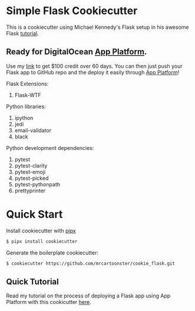 # Simple Flask Cookiecutter

This is a cookiecutter using Michael Kennedy's Flask setup in his awesome Flask
[tutorial](it.ly/2NT7mb8).

## Ready for DigitalOcean [App Platform](https://cloud.digitalocean.com/apps?i=6c6e46).

Use my [link](https://m.do.co/c/beef14f5483f) to get $100 credit over 60 days.
You can then just push your Flask app to GitHub repo and the deploy it easily
through [App Platform](https://cloud.digitalocean.com/apps?i=6c6e46)!

Flask Extensions:

1. Flask-WTF

Python libraries:

1. ipython
2. jedi
3. email-validator
4. black


Python development dependencies:

1. pytest
2. pytest-clarity
3. pytest-emoji
4. pytest-picked
5. pytest-pythonpath
4. prettyprinter


# Quick Start

Install cookiecutter with [pipx](https://pipxproject.github.io/pipx/installation/)


```bash
$ pipx install cookiecutter
```

Generate the boilerplate cookiecutter:

```bash
$ cookiecutter https://github.com/mrcartoonster/cookie_flask.git
```

## Quick Tutorial

Read my tutorial on the process of deploying a Flask app using App Platform
with this cookicutter [here]().
